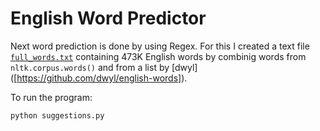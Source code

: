 # English Word Predictor


Next word prediction is done by using Regex.
For this I created a text file [`full_words.txt`]([https://github.com/10aditya/english-word-predictor/blob/master/full_words.txt]) containing 473K English words by combinig words from ``nltk.corpus.words()`` and from a list by [dwyl] ([https://github.com/dwyl/english-words]).


To run the program:

``python suggestions.py``

